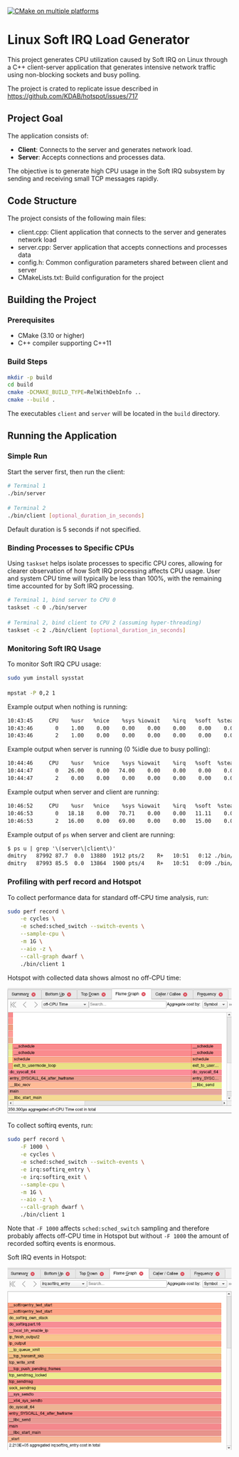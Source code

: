 [![CMake on multiple platforms](https://github.com/Radrik5/softirq/actions/workflows/cmake-multi-platform.yml/badge.svg)](https://github.com/Radrik5/softirq/actions/workflows/cmake-multi-platform.yml)

# Linux Soft IRQ Load Generator

This project generates CPU utilization caused by Soft IRQ on Linux through a C++ client-server application that generates intensive network traffic using non-blocking sockets and busy polling.

The project is crated to replicate issue described in https://github.com/KDAB/hotspot/issues/717

## Project Goal

The application consists of:

* **Client**: Connects to the server and generates network load.
* **Server**: Accepts connections and processes data.

The objective is to generate high CPU usage in the Soft IRQ subsystem by sending and receiving small TCP messages rapidly.

## Code Structure

The project consists of the following main files:

- client.cpp: Client application that connects to the server and generates network load
- server.cpp: Server application that accepts connections and processes data
- config.h: Common configuration parameters shared between client and server
- CMakeLists.txt: Build configuration for the project

## Building the Project

### Prerequisites

* CMake (3.10 or higher)
* C++ compiler supporting C++11

### Build Steps

```bash
mkdir -p build
cd build
cmake -DCMAKE_BUILD_TYPE=RelWithDebInfo ..
cmake --build .
```

The executables `client` and `server` will be located in the `build` directory.

## Running the Application

### Simple Run

Start the server first, then run the client:

```bash
# Terminal 1
./bin/server

# Terminal 2
./bin/client [optional_duration_in_seconds]
```

Default duration is 5 seconds if not specified.

### Binding Processes to Specific CPUs

Using `taskset` helps isolate processes to specific CPU cores, allowing for clearer observation of how Soft IRQ processing affects CPU usage. User and system CPU time will typically be less than 100%, with the remaining time accounted for by Soft IRQ processing.

````bash
# Terminal 1, bind server to CPU 0
taskset -c 0 ./bin/server

# Terminal 2, bind client to CPU 2 (assuming hyper-threading)
taskset -c 2 ./bin/client [optional_duration_in_seconds]
````

### Monitoring Soft IRQ Usage

To monitor Soft IRQ CPU usage:

```bash
sudo yum install sysstat

mpstat -P 0,2 1
```

Example output when nothing is running:

```txt
10:43:45     CPU    %usr   %nice    %sys %iowait    %irq   %soft  %steal  %guest  %gnice   %idle
10:43:46       0    1.00    0.00    0.00    0.00    0.00    0.00    0.00    0.00    0.00   99.00
10:43:46       2    1.00    0.00    0.00    0.00    0.00    0.00    0.00    0.00    0.00   99.00
```

Example output when server is running (0 %idle due to busy polling):

```txt
10:44:46     CPU    %usr   %nice    %sys %iowait    %irq   %soft  %steal  %guest  %gnice   %idle
10:44:47       0   26.00    0.00   74.00    0.00    0.00    0.00    0.00    0.00    0.00    0.00
10:44:47       2    0.00    0.00    0.00    0.00    0.00    0.00    0.00    0.00    0.00  100.00
```

Example output when server and client are running:

```txt
10:46:52     CPU    %usr   %nice    %sys %iowait    %irq   %soft  %steal  %guest  %gnice   %idle
10:46:53       0   18.18    0.00   70.71    0.00    0.00   11.11    0.00    0.00    0.00    0.00
10:46:53       2   16.00    0.00   69.00    0.00    0.00   15.00    0.00    0.00    0.00    0.00
```

Example output of `ps` when server and client are running:
```txt
$ ps u | grep '\(server\|client\)'
dmitry   87992 87.7  0.0  13880  1912 pts/2    R+   10:51   0:12 ./bin/server
dmitry   87993 85.5  0.0  13864  1900 pts/4    R+   10:51   0:09 ./bin/client 30
```

### Profiling with perf record and Hotspot

To collect performance data for standard off-CPU time analysis, run:

```bash
sudo perf record \
    -e cycles \
    -e sched:sched_switch --switch-events \
    --sample-cpu \
    -m 1G \
    --aio -z \
    --call-graph dwarf \
    ./bin/client 1
```

Hotspot with collected data shows almost no off-CPU time:

![](Hotspot_off_cpu.png)

To collect softirq events, run:

```bash
sudo perf record \
    -F 1000 \
    -e cycles \
    -e sched:sched_switch --switch-events \
    -e irq:softirq_entry \
    -e irq:softirq_exit \
    --sample-cpu \
    -m 1G \
    --aio -z \
    --call-graph dwarf \
    ./bin/client 1
```

Note that `-F 1000` affects `sched:sched_switch` sampling and therefore probably affects off-CPU time in Hotspot but without `-F 1000` the amount of recorded softirq events is enormous.

Soft IRQ events in Hotspot:

![](Hotspot_softirq.png)
